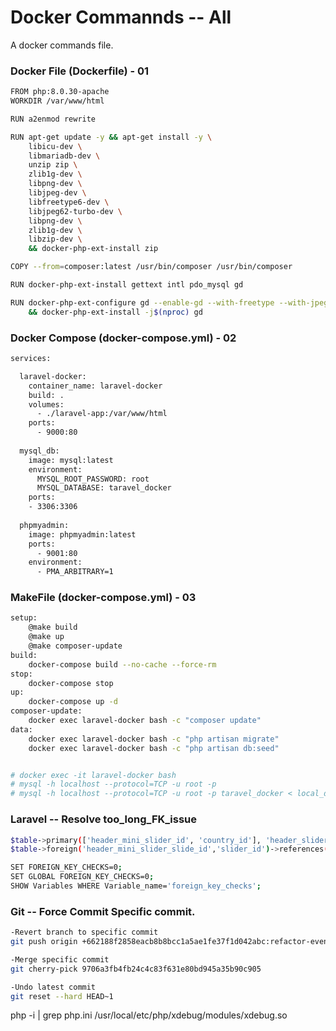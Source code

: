 
# Docker Commannds -- All

A docker commands file.

### Docker File (Dockerfile) - 01
```bash
FROM php:8.0.30-apache
WORKDIR /var/www/html

RUN a2enmod rewrite

RUN apt-get update -y && apt-get install -y \
    libicu-dev \
    libmariadb-dev \
    unzip zip \
    zlib1g-dev \
    libpng-dev \
    libjpeg-dev \
    libfreetype6-dev \
    libjpeg62-turbo-dev \
    libpng-dev \
    zlib1g-dev \
    libzip-dev \
    && docker-php-ext-install zip

COPY --from=composer:latest /usr/bin/composer /usr/bin/composer

RUN docker-php-ext-install gettext intl pdo_mysql gd

RUN docker-php-ext-configure gd --enable-gd --with-freetype --with-jpeg \
    && docker-php-ext-install -j$(nproc) gd
```

### Docker Compose (docker-compose.yml) - 02
```bash
services:

  laravel-docker:
    container_name: laravel-docker
    build: .
    volumes:
      - ./laravel-app:/var/www/html
    ports:
      - 9000:80
  
  mysql_db:
    image: mysql:latest
    environment:
      MYSQL_ROOT_PASSWORD: root
      MYSQL_DATABASE: taravel_docker
    ports:
    - 3306:3306
  
  phpmyadmin:
    image: phpmyadmin:latest
    ports:
      - 9001:80
    environment:
      - PMA_ARBITRARY=1
```
### MakeFile (docker-compose.yml) - 03
```bash
setup:
	@make build
	@make up 
	@make composer-update
build:
	docker-compose build --no-cache --force-rm
stop:
	docker-compose stop
up:
	docker-compose up -d
composer-update:
	docker exec laravel-docker bash -c "composer update"
data:
	docker exec laravel-docker bash -c "php artisan migrate"
	docker exec laravel-docker bash -c "php artisan db:seed"


# docker exec -it laravel-docker bash
# mysql -h localhost --protocol=TCP -u root -p
# mysql -h localhost --protocol=TCP -u root -p taravel_docker < local_dbname
```


### Laravel -- Resolve too_long_FK_issue
```bash
$table->primary(['header_mini_slider_id', 'country_id'], 'header_slider_id_country_id');
$table->foreign('header_mini_slider_slide_id','slider_id')->references('id')->on('header_mini_slider_slides');

SET FOREIGN_KEY_CHECKS=0;
SET GLOBAL FOREIGN_KEY_CHECKS=0;
SHOW Variables WHERE Variable_name='foreign_key_checks';
```
### Git -- Force Commit Specific commit.
```bash
-Revert branch to specific commit
git push origin +662188f2858eacb8b8bcc1a5ae1fe37f1d042abc:refactor-event-module

-Merge specific commit
git cherry-pick 9706a3fb4fb24c4c83f631e80bd945a35b90c905

-Undo latest commit
git reset --hard HEAD~1
```








php -i | grep php.ini
/usr/local/etc/php/xdebug/modules/xdebug.so

